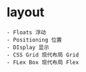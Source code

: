 # layout

    - Floats 浮动
    - Positioning 位置
    - DIsplay 显示
    - CSS Grid 现代布局 Grid
    - FLex Box 现代布局 Flex